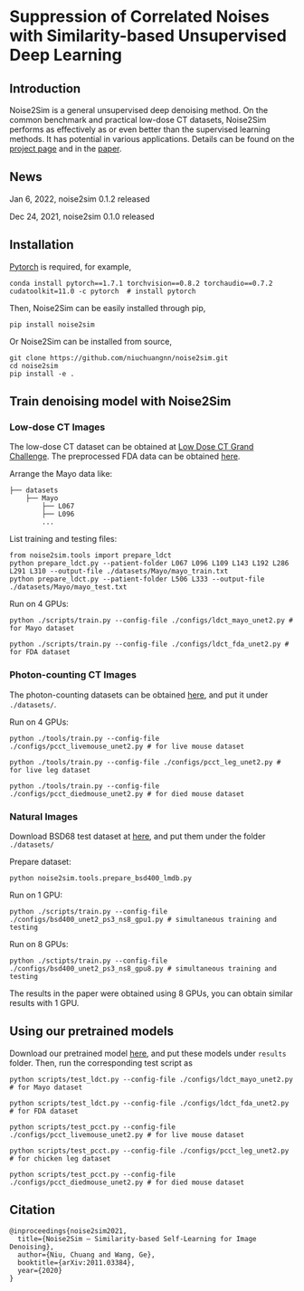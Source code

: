 # Suppression of Correlated Noises with Similarity-based Unsupervised Deep Learning


## Introduction
Noise2Sim is a general unsupervised deep denoising method.
On the common benchmark and practical low-dose CT datasets,
Noise2Sim performs as effectively as or even better than the supervised learning methods.
It has potential in various applications.
Details can be found on the [project page](http://chuangniu.info/projects/noise2im/) and in the [paper](https://arxiv.org/abs/2011.03384).

## News
Jan 6, 2022, noise2sim 0.1.2 released

Dec 24, 2021, noise2sim 0.1.0 released


## Installation
[Pytorch](https://pytorch.org/) is required, for example,
```shell script
conda install pytorch==1.7.1 torchvision==0.8.2 torchaudio==0.7.2 cudatoolkit=11.0 -c pytorch  # install pytorch
```
Then, Noise2Sim can be easily installed through pip,
```shell script
pip install noise2sim
```
Or Noise2Sim can be installed from source,
```shell
git clone https://github.com/niuchuangnn/noise2sim.git
cd noise2sim
pip install -e .
```

## Train denoising model with Noise2Sim

### Low-dose CT Images
The low-dose CT dataset can be obtained at [Low Dose CT Grand Challenge](https://www.aapm.org/grandchallenge/lowdosect/).
The preprocessed FDA data can be obtained [here](https://drive.google.com/drive/folders/1ggt6FxBTwmMa8paDgOGQOutu4bNV26Si?usp=sharing).

Arrange the Mayo data like:

    ├── datasets   
        ├── Mayo                   
            ├── L067                    
            ├── L096
            ...

List training and testing files:
```shell
from noise2sim.tools import prepare_ldct
python prepare_ldct.py --patient-folder L067 L096 L109 L143 L192 L286 L291 L310 --output-file ./datasets/Mayo/mayo_train.txt
python prepare_ldct.py --patient-folder L506 L333 --output-file ./datasets/Mayo/mayo_test.txt
```
Run on 4 GPUs:
```shell
python ./scripts/train.py --config-file ./configs/ldct_mayo_unet2.py # for Mayo dataset
```
```shell
python ./scripts/train.py --config-file ./configs/ldct_fda_unet2.py # for FDA dataset
```

### Photon-counting CT Images
The photon-counting datasets can be obtained [here](https://drive.google.com/drive/folders/1ggt6FxBTwmMa8paDgOGQOutu4bNV26Si?usp=sharing),
and put it under ```./datasets/```.

Run on 4 GPUs:
```shell
python ./tools/train.py --config-file ./configs/pcct_livemouse_unet2.py # for live mouse dataset
```
```shell
python ./tools/train.py --config-file ./configs/pcct_leg_unet2.py # for live leg dataset
```
```shell
python ./tools/train.py --config-file ./configs/pcct_diedmouse_unet2.py # for died mouse dataset
```

### Natural Images

Download BSD68 test dataset at [here](https://drive.google.com/drive/folders/1b_RvBwIr9yLg8yPWb0BHYmWiOEVUvG4K?usp=sharing),
and put them under the folder  ```./datasets/```

Prepare dataset:
```shell script
python noise2sim.tools.prepare_bsd400_lmdb.py
```

Run on 1 GPU:
```shell script
python ./scripts/train.py --config-file ./configs/bsd400_unet2_ps3_ns8_gpu1.py # simultaneous training and testing
```
Run on 8 GPUs:
```shell script
python ./sctipts/train.py --config-file ./configs/bsd400_unet2_ps3_ns8_gpu8.py # simultaneous training and testing
```
The results in the paper were obtained using 8 GPUs, you can obtain similar results with 1 GPU.

## Using our pretrained models
Download our pretrained model [here](https://drive.google.com/drive/folders/1l9yLRBlCAo1snjiJrFhkTOPeC_lPoXc7?usp=sharing), and put these models under ```results``` folder.
Then, run the corresponding test script as

```shell
python scripts/test_ldct.py --config-file ./configs/ldct_mayo_unet2.py # for Mayo dataset
```
```shell
python scripts/test_ldct.py --config-file ./configs/ldct_fda_unet2.py # for FDA dataset
```
```shell
python scripts/test_pcct.py --config-file ./configs/pcct_livemouse_unet2.py # for live mouse dataset
```
```shell
python scripts/test_pcct.py --config-file ./configs/pcct_leg_unet2.py # for chicken leg dataset
```
```shell
python scripts/test_pcct.py --config-file ./configs/pcct_diedmouse_unet2.py # for died mouse dataset
```

## Citation

```shell
@inproceedings{noise2sim2021,
  title={Noise2Sim – Similarity-based Self-Learning for Image Denoising},
  author={Niu, Chuang and Wang, Ge},
  booktitle={arXiv:2011.03384},
  year={2020}
}
```
